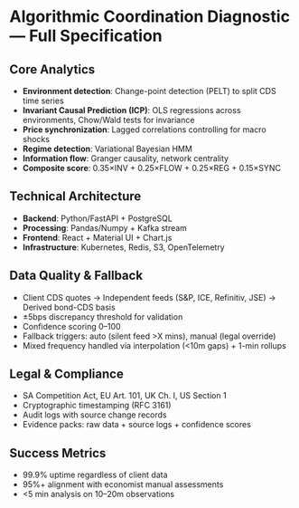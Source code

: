 # Algorithmic Coordination Diagnostic — Full Specification

## Core Analytics
- **Environment detection**: Change-point detection (PELT) to split CDS time series
- **Invariant Causal Prediction (ICP)**: OLS regressions across environments, Chow/Wald tests for invariance
- **Price synchronization**: Lagged correlations controlling for macro shocks
- **Regime detection**: Variational Bayesian HMM
- **Information flow**: Granger causality, network centrality
- **Composite score**: 0.35×INV + 0.25×FLOW + 0.25×REG + 0.15×SYNC

## Technical Architecture
- **Backend**: Python/FastAPI + PostgreSQL
- **Processing**: Pandas/Numpy + Kafka stream
- **Frontend**: React + Material UI + Chart.js
- **Infrastructure**: Kubernetes, Redis, S3, OpenTelemetry

## Data Quality & Fallback
- Client CDS quotes → Independent feeds (S&P, ICE, Refinitiv, JSE) → Derived bond-CDS basis
- ±5bps discrepancy threshold for validation
- Confidence scoring 0–100
- Fallback triggers: auto (silent feed >X mins), manual (legal override)
- Mixed frequency handled via interpolation (<10m gaps) + 1-min rollups

## Legal & Compliance
- SA Competition Act, EU Art. 101, UK Ch. I, US Section 1
- Cryptographic timestamping (RFC 3161)
- Audit logs with source change records
- Evidence packs: raw data + source logs + confidence scores

## Success Metrics
- 99.9% uptime regardless of client data
- 95%+ alignment with economist manual assessments
- <5 min analysis on 10–20m observations

